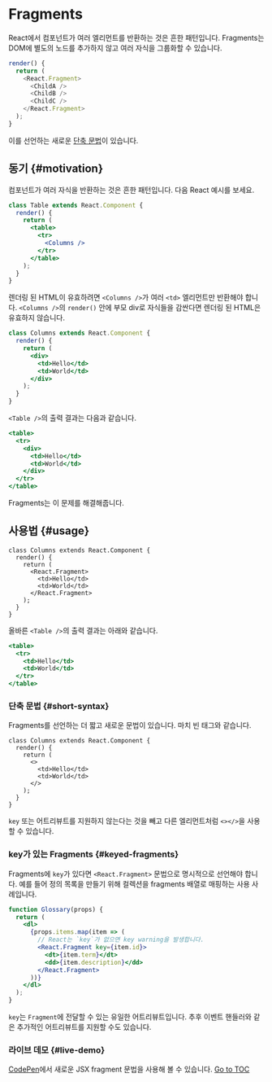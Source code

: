 
# Fragments


React에서 컴포넌트가 여러 엘리먼트를 반환하는 것은 흔한 패턴입니다. Fragments는 DOM에 별도의 노드를 추가하지 않고 여러 자식을 그룹화할 수 있습니다.

```js
render() {
  return (
    <React.Fragment>
      <ChildA />
      <ChildB />
      <ChildC />
    </React.Fragment>
  );
}
```

이를 선언하는 새로운 [단축 문법](#short-syntax)이 있습니다.

## 동기 {#motivation}

컴포넌트가 여러 자식을 반환하는 것은 흔한 패턴입니다. 다음 React 예시를 보세요.

```jsx
class Table extends React.Component {
  render() {
    return (
      <table>
        <tr>
          <Columns />
        </tr>
      </table>
    );
  }
}
```

렌더링 된 HTML이 유효하려면 `<Columns />`가 여러 `<td>` 엘리먼트만 반환해야 합니다. `<Columns />`의 `render()` 안에 부모 div로 자식들을 감싼다면 렌더링 된 HTML은 유효하지 않습니다.

```jsx
class Columns extends React.Component {
  render() {
    return (
      <div>
        <td>Hello</td>
        <td>World</td>
      </div>
    );
  }
}
```

`<Table />`의 출력 결과는 다음과 같습니다.

```jsx
<table>
  <tr>
    <div>
      <td>Hello</td>
      <td>World</td>
    </div>
  </tr>
</table>
```

Fragments는 이 문제를 해결해줍니다.

## 사용법 {#usage}

```jsx{4,7}
class Columns extends React.Component {
  render() {
    return (
      <React.Fragment>
        <td>Hello</td>
        <td>World</td>
      </React.Fragment>
    );
  }
}
```

올바른 `<Table />`의 출력 결과는 아래와 같습니다.

```jsx
<table>
  <tr>
    <td>Hello</td>
    <td>World</td>
  </tr>
</table>
```

### 단축 문법 {#short-syntax}

Fragments를 선언하는 더 짧고 새로운 문법이 있습니다. 마치 빈 태그와 같습니다.

```jsx{4,7}
class Columns extends React.Component {
  render() {
    return (
      <>
        <td>Hello</td>
        <td>World</td>
      </>
    );
  }
}
```

`key` 또는 어트리뷰트를 지원하지 않는다는 것을 빼고 다른 엘리먼트처럼 `<></>`을 사용할 수 있습니다.

### key가 있는 Fragments {#keyed-fragments}

Fragments에 `key`가 있다면 `<React.Fragment>` 문법으로 명시적으로 선언해야 합니다. 예를 들어 정의 목록을 만들기 위해 컬렉션을 fragments 배열로 매핑하는 사용 사례입니다.

```jsx
function Glossary(props) {
  return (
    <dl>
      {props.items.map(item => (
        // React는 `key`가 없으면 key warning을 발생합니다.
        <React.Fragment key={item.id}>
          <dt>{item.term}</dt>
          <dd>{item.description}</dd>
        </React.Fragment>
      ))}
    </dl>
  );
}
```

`key`는 `Fragment`에 전달할 수 있는 유일한 어트리뷰트입니다. 추후 이벤트 핸들러와 같은 추가적인 어트리뷰트를 지원할 수도 있습니다.

### 라이브 데모 {#live-demo}

[CodePen](https://codepen.io/reactjs/pen/VrEbjE?editors=1000)에서 새로운 JSX fragment 문법을 사용해 볼 수 있습니다.
<span style="float: footnote;"><a href="./index.html#toc">Go to TOC</a></span>
